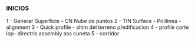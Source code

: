 ### INICIOS

1 - Generar Superficie - CN Nube de puntos
2 - TIN Surface - Polilinea - alignment
3 - Quick profile - altim del terreno p/edificacion 
4 - profile corte lop- directris assembly ass cuneta 
5 - corridor
